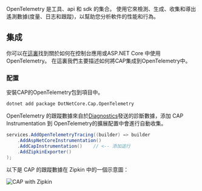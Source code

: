 OpenTelemetry 是工具、api 和 sdk 的集合。 使用它來檢測、生成、收集和導出遙測數據(度量、日志和跟蹤)，以幫助您分析軟件的性能和行為。



## 集成

你可以在[這裏](https://opentelemetry.io/docs/instrumentation/net/getting-started/)找到關於如何在控制台應用或ASP.NET Core 中使用OpenTelemetry。 在這裏我們主要描述如何將CAP集成到OpenTelemetry中。

### 配置

安裝CAP的OpenTelemetry包到項目中。

```
dotnet add package DotNetCore.Cap.OpenTelemetry
```

OpenTelemetry 的跟蹤數據來自於[Diagnostics](https://cap.dotnetcore.xyz/user-guide/zh/monitoring/diagnostics/)發送的診斷數據，添加 CAP Instrumentation 到 OpenTelemetry的擴展配置中會進行自動收集。

```csharp
services.AddOpenTelemetryTracing((builder) => builder
    .AddAspNetCoreInstrumentation()
    .AddCapInstrumentation()    // <-- 添加這行
    .AddZipkinExporter()
);
```

以下是 CAP 的跟蹤數據在 Zipkin 中的一個示意圖：

![CAP with Zipkin](/articles/projects/cap/assets/opentelemetry.png)